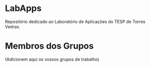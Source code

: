 # LabApps

Repositório dedicado ao Laboratório de Aplicações do TESP de Torres Vedras.

# Membros dos Grupos

(Adicionem aqui os vossos grupos de trabalho)